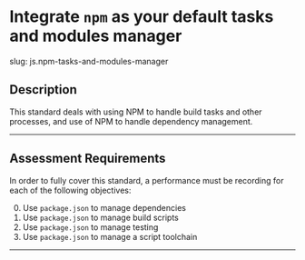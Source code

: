 
# Integrate `npm` as your default tasks and modules manager

slug: js.npm-tasks-and-modules-manager

## Description
This standard deals with using NPM to handle build tasks and other processes, and use of NPM to handle dependency management.

---
## Assessment Requirements
In order to fully cover this standard, a performance must be recording for each of the following objectives:


0. Use `package.json` to manage dependencies
1. Use `package.json` to manage build scripts
2. Use `package.json` to manage testing
3. Use `package.json` to manage a script toolchain

---
